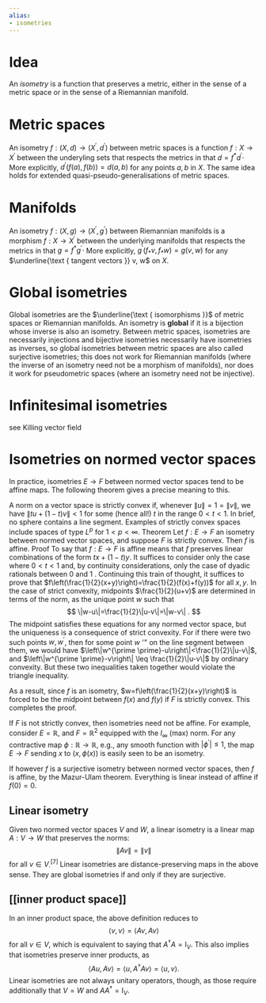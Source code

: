 ```yaml
---
alias:
- isometries
---
```


# Idea

An _isometry_ is a function that preserves a metric, either in the sense of a metric space or in the sense of a Riemannian manifold.

# Metric spaces
An isometry $f:(X, d) \rightarrow\left(X^{\prime}, d^{\prime}\right)$ between metric spaces is a function $f: X \rightarrow X^{\prime}$ between the underyling sets that respects the metrics in that $d=f^{*} d^{\prime} \cdot$ More explicitly, $d^{\prime}(f(a), f(b))=d(a, b)$ for any points $a, b$ in $X$.
The same idea holds for extended quasi-pseudo-generalisations of metric spaces.
# Manifolds
An isometry $f:(X, g) \rightarrow\left(X^{\prime}, g^{\prime}\right)$ between Riemannian manifolds is a morphism $f: X \rightarrow X^{\prime}$ between the underlying manifolds that respects the metrics in that $g=f^{*} g^{\prime} \cdot$ More explicitly, $g^{\prime}\left(f_{*} v, f_{*} w\right)=g(v, w)$ for any $\underline{\text { tangent vectors }} v, w$ on $X$.
# Global isometries
Global isometries are the $\underline{\text { isomorphisms }}$ of metric spaces or Riemannian manifolds. An isometry is $\boldsymbol{g l o b a l}$ if it is a bijection whose inverse is also an isometry. Between metric spaces, isometries are necessarily injections and bijective isometries necessarily have isometries as inverses, so global isometries between metric spaces are also called surjective isometries; this does not work for Riemannian manifolds (where the inverse of an isometry need not be a morphism of manifolds), nor does it work for pseudometric spaces (where an isometry need not be injective).
# Infinitesimal isometries
see Killing vector field
# Isometries on normed vector spaces
In practice, isometries $E \rightarrow F$ between normed vector spaces tend to be affine maps. The following theorem gives a precise meaning to this.

A norm on a vector space is strictly convex if, whenever $\|u\|=1=\|v\|$, we have $\|t u+(1-t) v\|<1$ for some (hence all!) $t$ in the range $0<t<1$. In brief, no sphere contains a line segment. Examples of strictly convex spaces include spaces of type $L^{p}$ for $1<p<\infty$.
Theorem
Let $f: E \rightarrow F$ an isometry between normed vector spaces, and suppose $F$ is strictly convex. Then $f$ is affine.
Proof
To say that $f: E \rightarrow F$ is affine means that $f$ preserves linear combinations of the form $t x+(1-t) y$. It suffices to consider only the case where $0<t<1$ and, by continuity considerations, only the case of dyadic rationals between 0 and 1 . Continuing this train of thought, it suffices to prove that $f\left(\frac{1}{2}(x+y)\right)=\frac{1}{2}(f(x)+f(y))$ for all $x, y$.
In the case of strict convexity, midpoints $\frac{1}{2}(u+v)$ are determined in terms of the norm, as the unique point $w$ such that
$$
\|w-u\|=\frac{1}{2}\|u-v\|=\|w-v\| .
$$
The midpoint satisfies these equations for any normed vector space, but the uniqueness is a consequence of strict convexity. For if there were two such points $w, w^{\prime}$, then for some point $w$ '" on the line segment between them, we would have $\left\|w^{\prime \prime}-u\right\|<\frac{1}{2}\|u-v\|$, and $\left\|w^{\prime \prime}-v\right\| \leq \frac{1}{2}\|u-v\|$ by ordinary convexity. But these two inequalities taken together would violate the triangle inequality.

As a result, since $f$ is an isometry, $w=f\left(\frac{1}{2}(x+y)\right)$ is forced to be the midpoint between $f(x)$ and $f(y)$ if $F$ is strictly convex. This completes the proof.

If $F$ is not strictly convex, then isometries need not be affine. For example, consider $E=\mathbb{R}$, and $F=\mathbb{R}^{2}$ equipped with the $l_{\infty}$ (max) norm. For any contractive map $\phi: \mathbb{R} \rightarrow \mathbb{R}$, e.g., any smooth function with $\left|\phi^{\prime}\right| \leq 1$, the map $E \rightarrow F$ sending $x$ to $(x, \phi(x))$ is easily seen to be an isometry.

If however $f$ is a surjective isometry between normed vector spaces, then $f$ is affine, by the Mazur-Ulam theorem. Everything is linear instead of affine if $f(0)=0$.
## Linear isometry
Given two normed vector spaces $V$ and $W$, a linear isometry is a linear map $A: V \rightarrow W$ that preserves the norms:
$$
\|A v\|=\|v\|
$$
for all $v \in V_{\cdot}^{[7]}$ Linear isometries are distance-preserving maps in the above sense. They are global isometries if and only if they are surjective.


## [[inner product space]]


In an inner product space, the above definition reduces to
$$
\langle v, v\rangle=\langle A v, A v\rangle
$$
for all $v \in V$, which is equivalent to saying that $A^{\dagger} A=\mathrm{I}_{V}$. This also implies that isometries preserve inner products, as
$$
\langle A u, A v\rangle=\left\langle u, A^{\dagger} A v\right\rangle=\langle u, v\rangle .
$$
Linear isometries are not always unitary operators, though, as those require additionally that $V=W$ and $A A^{\dagger}=\mathrm{I}_{V}$.
